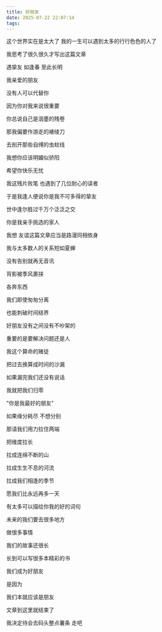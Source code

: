 ```yaml
---
title: 好朋友
date: 2025-07-22 22:07:14
tags:
---
```


这个世界实在是太大了 我的一生可以遇到太多的行行色色的人了

我思考了很久很久才写出这篇文章

遇挚友 如逢春 至此长明

我亲爱的朋友

没有人可以代替你

因为你对我来说很重要

你总说自己是洇墨的残卷

那我偏要作游走的裱绫刀

去剖开那些自缚的虫蛀线

我想你应该明媚似骄阳

希望你快乐无忧

我这残片败笔 也遇到了几位耐心的读者

于是我逢人便说你是我不可多得的挚友

世中逢尔胜过千万个泛泛之交

你是我亲手挑选的家人

我想 友谊这篇文章应当是路漫同相依身

我与太多数人的关系短如夏蝉

没有告别就再无音讯

背影被季风裹挟

各奔东西

我们即使匆匆分离

也能刺破时间结界

好朋友没有之间没有不吵架的

重要的是要解决问题还是人

我这个算命的赌徒

把过去换算成时间的沙漏

如果漏完我们还没有说话

我就把我们归零

"你是我最好的朋友"

如果缘分耗尽 不想分别

那请我们用力拉住两端

把维度拉长

拉成连绵不断的山

拉成生生不息的河流

拉成我们相逢的季节

愿我们比永远再多一天

有太多可以描绘你我的好的词句

未来的我们要去很多地方

做很多事情

我们的故事还很长

长到可以写很多本精彩的书

我们成为好朋友

是因为

我们本就应该是朋友

文章到这里就结束了

我决定待会去码头整点薯条 走吧